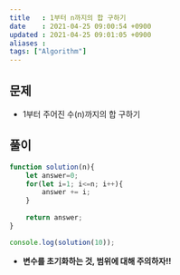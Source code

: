 ```yaml
---
title   : 1부터 n까지의 합 구하기
date    : 2021-04-25 09:00:54 +0900
updated : 2021-04-25 09:01:05 +0900
aliases : 
tags: ["Algorithm"]
---
```

## 문제
- 1부터 주어진 수(n)까지의 합 구하기

## 풀이 
```javascript
function solution(n){
    let answer=0;
    for(let i=1; i<=n; i++){
        answer += i;
    }
    
    return answer;
}

console.log(solution(10));
```  
- **변수를 초기화하는 것, 범위에 대해 주의하자!!**